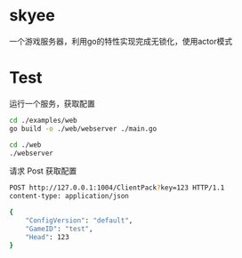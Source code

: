 # skyee
一个游戏服务器，利用go的特性实现完成无锁化，使用actor模式

# Test
运行一个服务，获取配置
```sh
cd ./examples/web
go build -o ./web/webserver ./main.go

cd ./web
./webserver

```

请求 Post 获取配置
```sh
POST http://127.0.0.1:1004/ClientPack?key=123 HTTP/1.1
content-type: application/json

{
    "ConfigVersion": "default",
    "GameID": "test",
    "Head": 123
}
```